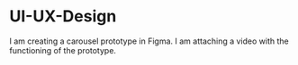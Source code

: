 # UI-UX-Design
I am creating a carousel prototype in Figma. I am attaching a video with the functioning of the prototype.

